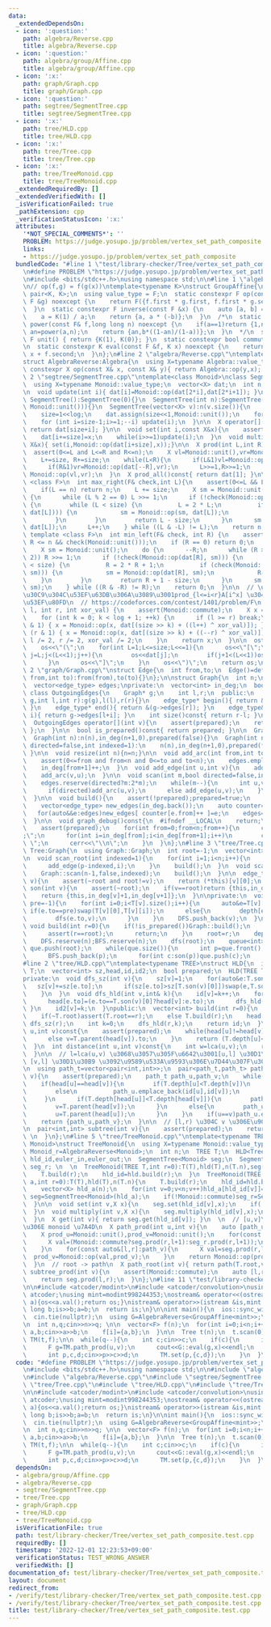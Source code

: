 ```yaml
---
data:
  _extendedDependsOn:
  - icon: ':question:'
    path: algebra/Reverse.cpp
    title: algebra/Reverse.cpp
  - icon: ':question:'
    path: algebra/group/Affine.cpp
    title: algebra/group/Affine.cpp
  - icon: ':x:'
    path: graph/Graph.cpp
    title: graph/Graph.cpp
  - icon: ':question:'
    path: segtree/SegmentTree.cpp
    title: segtree/SegmentTree.cpp
  - icon: ':x:'
    path: tree/HLD.cpp
    title: tree/HLD.cpp
  - icon: ':x:'
    path: tree/Tree.cpp
    title: tree/Tree.cpp
  - icon: ':x:'
    path: tree/TreeMonoid.cpp
    title: tree/TreeMonoid.cpp
  _extendedRequiredBy: []
  _extendedVerifiedWith: []
  _isVerificationFailed: true
  _pathExtension: cpp
  _verificationStatusIcon: ':x:'
  attributes:
    '*NOT_SPECIAL_COMMENTS*': ''
    PROBLEM: https://judge.yosupo.jp/problem/vertex_set_path_composite
    links:
    - https://judge.yosupo.jp/problem/vertex_set_path_composite
  bundledCode: "#line 1 \"test/library-checker/Tree/vertex_set_path_composite.test.cpp\"\
    \n#define PROBLEM \"https://judge.yosupo.jp/problem/vertex_set_path_composite\"\
    \n#include <bits/stdc++.h>\nusing namespace std;\n\n#line 1 \"algebra/group/Affine.cpp\"\
    \n// op(f,g) = f(g(x))\ntemplate<typename K>\nstruct GroupAffine{\n  using F =\
    \ pair<K, K>;\n  using value_type = F;\n  static constexpr F op(const F &f, const\
    \ F &g) noexcept {\n    return F({f.first * g.first, f.first * g.second + f.second});\n\
    \  }\n  static constexpr F inverse(const F &x) {\n    auto [a, b] = x; assert(a!=0);\n\
    \    a = K(1) / a;\n    return {a, a * (-b)};\n  }\n  /*\n  static constexpr F\
    \ power(const F& f,long long n) noexcept {\n    if(a==1)return {1,n*b};\n    K\
    \ an=power(a,n);\n    return {an,b*((1-an)/(1-a))};\n  }\n  */\n  static constexpr\
    \ F unit() { return {K(1), K(0)}; }\n  static constexpr bool commute = false;\n\
    \n  static constexpr K eval(const F &f, K x) noexcept {\n    return f.first *\
    \ x + f.second;\n  }\n};\n#line 2 \"algebra/Reverse.cpp\"\ntemplate<typename Algebra>\n\
    struct AlgebraReverse:Algebra{\n  using X=typename Algebra::value_type;\n  static\
    \ constexpr X op(const X& x, const X& y){ return Algebra::op(y,x); }\n};\n#line\
    \ 2 \"segtree/SegmentTree.cpp\"\ntemplate<class Monoid>\nclass SegmentTree{\n\
    \  using X=typename Monoid::value_type;\n  vector<X> dat;\n  int n,log,size;\n\
    \n  void update(int i){ dat[i]=Monoid::op(dat[2*i],dat[2*i+1]); }\npublic:\n \
    \ SegmentTree():SegmentTree(0){}\n  SegmentTree(int n):SegmentTree(vector<X>(n,\
    \ Monoid::unit())){}\n  SegmentTree(vector<X> v):n(v.size()){\n    for(log=1;(1<<log)<n;log++){}\n\
    \    size=1<<log;\n    dat.assign(size<<1,Monoid::unit());\n    for (int i=0;i<n;++i)dat[size+i]=v[i];\n\
    \    for (int i=size-1;i>=1;--i) update(i);\n  }\n\n  X operator[](int i)const{\
    \ return dat[size+i]; }\n\n  void set(int i,const X&x){\n    assert(0<=i and i<n);\n\
    \    dat[i+=size]=x;\n    while(i>>=1)update(i);\n  }\n  void multiply(int i,const\
    \ X&x){ set(i,Monoid::op(dat[i+size],x));}\n\n  X prod(int L,int R)const{\n  \
    \  assert(0<=L and L<=R and R<=n);\n    X vl=Monoid::unit(),vr=Monoid::unit();\n\
    \    L+=size, R+=size;\n    while(L<R){\n      if(L&1)vl=Monoid::op(vl,dat[L++]);\n\
    \      if(R&1)vr=Monoid::op(dat[--R],vr);\n      L>>=1,R>>=1;\n    }\n    return\
    \ Monoid::op(vl,vr);\n  }\n  X prod_all()const{ return dat[1]; }\n\n  template\
    \ <class F>\n  int max_right(F& check,int L){\n    assert(0<=L && L<=n && check(Monoid::unit()));\n\
    \    if(L == n) return n;\n    L += size;\n    X sm = Monoid::unit();\n    do\
    \ {\n      while (L % 2 == 0) L >>= 1;\n      if (!check(Monoid::op(sm, dat[L])))\
    \ {\n        while (L < size) {\n          L = 2 * L;\n          if (check(Monoid::op(sm,\
    \ dat[L]))) {\n            sm = Monoid::op(sm, dat[L]);\n            L++;\n  \
    \        }\n        }\n        return L - size;\n      }\n      sm = Monoid::op(sm,\
    \ dat[L]);\n      L++;\n    } while ((L & -L) != L);\n    return n;\n  }\n\n \
    \ template <class F>\n  int min_left(F& check, int R) {\n    assert(0 <= R &&\
    \ R <= n && check(Monoid::unit()));\n    if (R == 0) return 0;\n    R += size;\n\
    \    X sm = Monoid::unit();\n    do {\n      --R;\n      while (R > 1 && (R %\
    \ 2)) R >>= 1;\n      if (!check(Monoid::op(dat[R], sm))) {\n        while (R\
    \ < size) {\n          R = 2 * R + 1;\n          if (check(Monoid::op(dat[R],\
    \ sm))) {\n            sm = Monoid::op(dat[R], sm);\n            R--;\n      \
    \    }\n        }\n        return R + 1 - size;\n      }\n      sm = Monoid::op(dat[R],\
    \ sm);\n    } while ((R & -R) != R);\n    return 0;\n  }\n\n  // \u30E2\u30CE\u30A4\
    \u30C9\u304C\u53EF\u63DB\u306A\u3089\u3001prod_{l<=i<r}A[i^x] \u304C\u8A08\u7B97\
    \u53EF\u80FD\n  // https://codeforces.com/contest/1401/problem/F\n  X Xor_prod(int\
    \ l, int r, int xor_val) {\n    assert(Monoid::commute);\n    X x = Monoid::unit();\n\
    \    for (int k = 0; k < log + 1; ++k) {\n      if (l >= r) break;\n      if (l\
    \ & 1) { x = Monoid::op(x, dat[(size >> k) + ((l++) ^ xor_val)]); }\n      if\
    \ (r & 1) { x = Monoid::op(x, dat[(size >> k) + ((--r) ^ xor_val)]); }\n     \
    \ l /= 2, r /= 2, xor_val /= 2;\n    }\n    return x;\n  }\n\n  ostream& operator<<(ostream&os)const{\n\
    \    os<<\"(\";\n    for(int L=1;L<=size;L<<=1){\n      os<<\"[\";\n      for(int\
    \ j=L;j<(L<<1);j++){\n        os<<dat[j];\n        if(j+1<(L<<1))os<<\",\";\n\
    \      }\n      os<<\"]\";\n    }\n    os<<\")\";\n    return os;\n  }\n};\n#line\
    \ 2 \"graph/Graph.cpp\"\nstruct Edge{\n  int from,to;\n  Edge()=default;\n  Edge(int\
    \ from,int to):from(from),to(to){}\n};\n\nstruct Graph{\n  int n;\n  using edge_type=Edge;\n\
    \  vector<edge_type> edges;\nprivate:\n  vector<int> in_deg;\n  bool prepared;\n\
    \ class OutgoingEdges{\n    Graph* g;\n    int l,r;\n  public:\n    OutgoingEdges(Graph*\
    \ g,int l,int r):g(g),l(l),r(r){}\n    edge_type* begin(){ return &(g->edges[l]);\
    \ }\n    edge_type* end(){ return &(g->edges[r]); }\n    edge_type& operator[](int\
    \ i){ return g->edges[l+i]; }\n    int size()const{ return r-l; }\n  };\npublic:\n\
    \  OutgoingEdges operator[](int v){\n    assert(prepared);\n    return { this,in_deg[v],in_deg[v+1]\
    \ };\n  }\n\n  bool is_prepared()const{ return prepared; }\n\n  Graph():n(0),in_deg(1,0),prepared(false){}\n\
    \  Graph(int n):n(n),in_deg(n+1,0),prepared(false){}\n  Graph(int n,int m,bool\
    \ directed=false,int indexed=1):\n    n(n),in_deg(n+1,0),prepared(false){ scan(m,directed,indexed);\
    \ }\n\n  void resize(int n){n=n;}\n\n  void add_arc(int from,int to){\n    assert(!prepared);\n\
    \    assert(0<=from and from<n and 0<=to and to<n);\n    edges.emplace_back(from,to);\n\
    \    in_deg[from+1]++;\n  }\n  void add_edge(int u,int v){\n    add_arc(u,v);\n\
    \    add_arc(v,u);\n  }\n\n  void scan(int m,bool directed=false,int indexed=1){\n\
    \    edges.reserve(directed?m:2*m);\n    while(m--){\n      int u,v;cin>>u>>v;u-=indexed;v-=indexed;\n\
    \      if(directed)add_arc(u,v);\n      else add_edge(u,v);\n    }\n    build();\n\
    \  }\n\n  void build(){\n    assert(!prepared);prepared=true;\n    for(int v=0;v<n;v++)in_deg[v+1]+=in_deg[v];\n\
    \    vector<edge_type> new_edges(in_deg.back());\n    auto counter=in_deg;\n \
    \   for(auto&&e:edges)new_edges[ counter[e.from]++ ]=e;\n    edges=new_edges;\n\
    \  }\n\n  void graph_debug()const{\n  #ifndef __LOCAL\n    return;\n  #endif\n\
    \    assert(prepared);\n    for(int from=0;from<n;from++){\n      cerr<<from<<\"\
    ;\";\n      for(int i=in_deg[from];i<in_deg[from+1];i++)\n        cerr<<edges[i].to<<\"\
    \ \";\n      cerr<<\"\\n\";\n    }\n  }\n};\n#line 3 \"tree/Tree.cpp\"\nstruct\
    \ Tree:Graph{\n  using Graph::Graph;\n  int root=-1;\n  vector<int> DFS,BFS,depth;\n\
    \n  void scan_root(int indexed=1){\n    for(int i=1;i<n;i++){\n      int p;cin>>p;\n\
    \      add_edge(p-indexed,i);\n    }\n    build();\n  }\n  void scan(int indexed=1){\n\
    \    Graph::scan(n-1,false,indexed);\n    build();\n  }\n\n  edge_type& parent(int\
    \ v){\n    assert(~root and root!=v);\n    return (*this)[v][0];\n  }\n  OutgoingEdges\
    \ son(int v){\n    assert(~root);\n    if(v==root)return {this,in_deg[v],in_deg[v+1]};\n\
    \    return {this,in_deg[v]+1,in_deg[v+1]};\n  }\n\nprivate:\n  void dfs(int v,int\
    \ pre=-1){\n    for(int i=0;i<T[v].size();i++){\n      auto&e=T[v][i];\n     \
    \ if(e.to==pre)swap(T[v][0],T[v][i]);\n      else{\n        depth[e.to]=depth[v]+1;\n\
    \        dfs(e.to,v);\n      }\n    }\n    DFS.push_back(v);\n  }\npublic:\n \
    \ void build(int r=0){\n    if(!is_prepared())Graph::build();\n    if(~root){\n\
    \      assert(r==root);\n      return;\n    }\n    root=r;\n    depth=vector<int>(n,0);\n\
    \    DFS.reserve(n);BFS.reserve(n);\n    dfs(root);\n    queue<int> que;\n   \
    \ que.push(root);\n    while(que.size()){\n      int p=que.front();que.pop();\n\
    \      BFS.push_back(p);\n      for(int c:son(p))que.push(c);\n    }\n  }\n};\n\
    #line 2 \"tree/HLD.cpp\"\ntemplate<typename TREE>\nstruct HLD{\n  int n;\n  TREE\
    \ T;\n  vector<int> sz,head,id,id2;\n  bool prepared;\n  HLD(TREE T_):T(T_),n(T_.n),sz(n),head(n),id(n),id2(n),prepared(false){}\n\
    private:\n  void dfs_sz(int v){\n    sz[v]=1;\n    for(auto&e:T.son(v)){\n   \
    \   sz[v]+=sz[e.to];\n      if(sz[e.to]>sz[T.son(v)[0]])swap(e,T.son(v)[0]);\n\
    \    }\n  }\n  void dfs_hld(int v,int& k){\n    id[v]=k++;\n    for(const auto&e:T.son(v)){\n\
    \      head[e.to]=(e.to==T.son(v)[0]?head[v]:e.to);\n      dfs_hld(c,k);\n   \
    \ }\n    id2[v]=k;\n  }\npublic:\n  vector<int> build(int r=0){\n    assert(!prepared);prepared=true;\n\
    \    if(~T.root)assert(T.root==r);\n    else T.build(r);\n    head[r]=r;\n   \
    \ dfs_sz(r);\n    int k=0;\n    dfs_hld(r,k);\n    return id;\n  }\n\n  int lca(int\
    \ u,int v)const{\n    assert(prepared);\n    while(head[u]!=head[v]){\n      if(T.depth[head[u]]>T.depth[head[v]])u=T.parent(head[u]).to;\n\
    \      else v=T.parent(head[v]).to;\n    }\n    return (T.depth[u]<T.depth[v]?u:v);\n\
    \  }\n  int distance(int u,int v)const{\n    int w=lca(u,v);\n    return T.depth[u]+T.depth[v]-T.depth[w]*2;\n\
    \  }\n\n  // l=lca(u,v) \u3068\u3057\u305F\u6642\u3001[u,l] \u30D1\u30B9\u3068\
    \ [v,l] \u30D1\u30B9 \u3092\u9589\u533A\u9593\u306E\u7D44\u307F\u3067\u8FD4\u3059\
    \n  using path_t=vector<pair<int,int>>;\n  pair<path_t,path_t> path(int u,int\
    \ v){\n    assert(prepared);\n    path_t path_u,path_v;\n    while(u!=v){\n  \
    \    if(head[u]==head[v]){\n        if(T.depth[u]<T.depth[v])\n          path_v.emplace_back(id[v],id[u]);\n\
    \        else\n          path_u.emplace_back(id[u],id[v]);\n        break;\n \
    \     }\n      if(T.depth[head[u]]<T.depth[head[v]]){\n        path_v.emplace_back(id[v],id[head[v]]);\n\
    \        v=T.parent(head[v]);\n      }\n      else{\n        path_u.emplace_back(id[u],id[head[u]]);\n\
    \        u=T.parent(head[u]);\n      }\n    }\n    if(u==v)path_u.emplace_back(id[u],id[u]);\n\
    \    return {path_u,path_v};\n  }\n\n  // [l,r) \u304C v \u306E\u90E8\u5206\u6728\
    \n  pair<int,int> subtree(int v){\n    assert(prepared);\n    return {id[v],id2[v]};\
    \ \n  }\n};\n#line 5 \"tree/TreeMonoid.cpp\"\ntemplate<typename TREE,typename\
    \ Monoid>\nstruct TreeMonoid{\n  using X=typename Monoid::value_type;\n  using\
    \ Monoid_r=AlgebraReverse<Monoid>;\n  int n;\n  TREE T;\n  HLD<Tree> hld;\n  vector<int>\
    \ hld_id,euler_in,euler_out;\n  SegmentTree<Monoid> seg;\n  SegmentTree<Monoid_r>\
    \ seg_r; \n  \n  TreeMonoid(TREE T,int r=0):T(T),hld(T),n(T.n),seg(n),seg_r(n){\n\
    \    T.build(r);\n    hld_id=hld.build(r);\n  }\n  TreeMonoid(TREE T,vector<X>\
    \ a,int r=0):T(T),hld(T),n(T.n){\n    T.build(r);\n    hld_id=hld.build(r);\n\
    \    vector<X> hld_a(n);\n    for(int v=0;v<n;v++)hld_a[hld_id[v]]=a[v];\n   \
    \ seg=SegmentTree<Monoid>(hld_a);\n    if(!Monoid::commute)seg_r=SegmentTree<Monoid_r>(hld_a);\n\
    \  }\n\n  void set(int v,X x){\n    seg.set(hld_id[v],x);\n    if(!Monoid::commute)seg_r.set(hld_id[v],x);\n\
    \  }\n  void multiply(int v,X x){\n    seg.multiply(hld_id[v],x);\n    if(!Monoid::commute)seg_r.multiply(hld_id[v],x);\n\
    \  }\n  X get(int v){ return seg.get(hld_id[v]); }\n  \n  // [u,v]\u30D1\u30B9\
    \u306E monoid \u7A4D\n  X path_prod(int u,int v){\n    auto [path_u,path_v]=hld.path(u,v);\n\
    \    X prod_u=Monoid::unit(),prod_v=Monoid::unit();\n    for(const auto&[l,r]:path_u){\n\
    \      X val=(Monoid::commute?seg.prod(r,l+1):seg_r.prod(r,l+1));\n      prod_u=Monoid::op(prod_u,val);\n\
    \    }\n    for(const auto&[l,r]:path_v){\n      X val=seg.prod(r,l+1);\n    \
    \  prod_v=Monoid::op(val,prod_v);\n    }\n    return Monoid::op(prod_u,prod_v);\n\
    \  }\n  // root -> path\n  X path_root(int v){ return path(T.root,v); }\n\n  X\
    \ subtree_prod(int v){\n    assert(Monoid::commute);\n    auto [l,r]=hld.subtree(v);\n\
    \    return seg.prod(l,r);\n  }\n};\n#line 11 \"test/library-checker/Tree/vertex_set_path_composite.test.cpp\"\
    \n\n#include <atcoder/modint>\n#include <atcoder/convolution>\nusing namespace\
    \ atcoder;\nusing mint=modint998244353;\nostream& operator<<(ostream &os,mint\
    \ a){os<<a.val();return os;}\nistream& operator>>(istream &is,mint &a){\n  long\
    \ long b;is>>b;a=b;\n  return is;\n}\n\nint main(){\n  ios::sync_with_stdio(false);\n\
    \  cin.tie(nullptr);\n  using G=AlgebraReverse<GroupAffine<mint>>;\n  using F=G::value_type;\n\
    \n  int n,q;cin>>n>>q; \n\n  vector<F> f(n);\n  for(int i=0;i<n;i++){\n    mint\
    \ a,b;cin>>a>>b;\n    f[i]={a,b};\n  }\n\n  Tree t(n);\n  t.scan(0);\n\n  TreeMonoid<Tree,G>\
    \ TM(t,f);\n\n  while(q--){\n    int c;cin>>c;\n    if(c){\n      int u,v,x;cin>>u>>v>>x;\n\
    \      F g=TM.path_prod(u,v);\n      cout<<G::eval(g,x)<<endl;\n    }\n    else{\n\
    \      int p,c,d;cin>>p>>c>>d;\n      TM.set(p,{c,d});\n    }\n  }\n}\n"
  code: "#define PROBLEM \"https://judge.yosupo.jp/problem/vertex_set_path_composite\"\
    \n#include <bits/stdc++.h>\nusing namespace std;\n\n#include \"algebra/group/Affine.cpp\"\
    \n#include \"algebra/Reverse.cpp\"\n#include \"segtree/SegmentTree.cpp\"\n#include\
    \ \"tree/Tree.cpp\"\n#include \"tree/HLD.cpp\"\n#include \"tree/TreeMonoid.cpp\"\
    \n\n#include <atcoder/modint>\n#include <atcoder/convolution>\nusing namespace\
    \ atcoder;\nusing mint=modint998244353;\nostream& operator<<(ostream &os,mint\
    \ a){os<<a.val();return os;}\nistream& operator>>(istream &is,mint &a){\n  long\
    \ long b;is>>b;a=b;\n  return is;\n}\n\nint main(){\n  ios::sync_with_stdio(false);\n\
    \  cin.tie(nullptr);\n  using G=AlgebraReverse<GroupAffine<mint>>;\n  using F=G::value_type;\n\
    \n  int n,q;cin>>n>>q; \n\n  vector<F> f(n);\n  for(int i=0;i<n;i++){\n    mint\
    \ a,b;cin>>a>>b;\n    f[i]={a,b};\n  }\n\n  Tree t(n);\n  t.scan(0);\n\n  TreeMonoid<Tree,G>\
    \ TM(t,f);\n\n  while(q--){\n    int c;cin>>c;\n    if(c){\n      int u,v,x;cin>>u>>v>>x;\n\
    \      F g=TM.path_prod(u,v);\n      cout<<G::eval(g,x)<<endl;\n    }\n    else{\n\
    \      int p,c,d;cin>>p>>c>>d;\n      TM.set(p,{c,d});\n    }\n  }\n}"
  dependsOn:
  - algebra/group/Affine.cpp
  - algebra/Reverse.cpp
  - segtree/SegmentTree.cpp
  - tree/Tree.cpp
  - graph/Graph.cpp
  - tree/HLD.cpp
  - tree/TreeMonoid.cpp
  isVerificationFile: true
  path: test/library-checker/Tree/vertex_set_path_composite.test.cpp
  requiredBy: []
  timestamp: '2022-12-01 12:23:53+09:00'
  verificationStatus: TEST_WRONG_ANSWER
  verifiedWith: []
documentation_of: test/library-checker/Tree/vertex_set_path_composite.test.cpp
layout: document
redirect_from:
- /verify/test/library-checker/Tree/vertex_set_path_composite.test.cpp
- /verify/test/library-checker/Tree/vertex_set_path_composite.test.cpp.html
title: test/library-checker/Tree/vertex_set_path_composite.test.cpp
---
```

